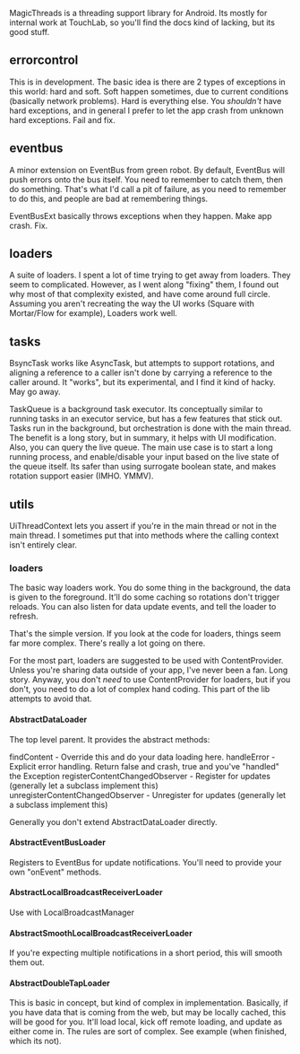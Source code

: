 MagicThreads is a threading support library for Android.  Its mostly for internal work at TouchLab, so you'll find the
docs kind of lacking, but its good stuff.

## errorcontrol

This is in development. The basic idea is there are 2 types of exceptions in this world:
hard and soft. Soft happen sometimes, due to current conditions (basically network problems).
Hard is everything else. You *shouldn't* have hard exceptions, and in general I prefer
to let the app crash from unknown hard exceptions. Fail and fix.

## eventbus

A minor extension on EventBus from green robot. By default, EventBus will push errors onto the bus
itself. You need to remember to catch them, then do something. That's what I'd call a pit of failure,
as you need to remember to do this, and people are bad at remembering things.

EventBusExt basically throws exceptions when they happen. Make app crash. Fix.

## loaders

A suite of loaders. I spent a lot of time trying to get away from loaders. They seem to complicated.
However, as I went along "fixing" them, I found out why most of that complexity existed, and have
come around full circle. Assuming you aren't recreating the way the UI works (Square with Mortar/Flow
for example), Loaders work well.

## tasks

BsyncTask works like AsyncTask, but attempts to support rotations, and aligning a reference to a caller
isn't done by carrying a reference to the caller around.  It "works", but its experimental, and I find
it kind of hacky. May go away.

TaskQueue is a background task executor. Its conceptually similar to running tasks in an executor service,
but has a few features that stick out. Tasks run in the background, but orchestration is done with the main thread.
The benefit is a long story, but in summary, it helps with UI modification. Also, you can query the live queue.
The main use case is to start a long running process, and enable/disable your input based on the live state of the queue
itself. Its safer than using surrogate boolean state, and makes rotation support easier (IMHO. YMMV).

## utils

UiThreadContext lets you assert if you're in the main thread or not in the main thread. I sometimes put that into
methods where the calling context isn't entirely clear.

### loaders
 
The basic way loaders work. You do some thing in the background, the data is given to the foreground. It'll do some 
caching so rotations don't trigger reloads. You can also listen for data update events, and tell the loader to refresh.

That's the simple version. If you look at the code for loaders, things seem far more complex. There's really a lot
going on there.

For the most part, loaders are suggested to be used with ContentProvider. Unless you're sharing data outside of your
app, I've never been a fan. Long story. Anyway, you don't *need* to use ContentProvider for loaders, but if you don't, 
you need to do a lot of complex hand coding. This part of the lib attempts to avoid that.

#### AbstractDataLoader

The top level parent. It provides the abstract methods:

findContent - Override this and do your data loading here.
handleError - Explicit error handling. Return false and crash, true and you've "handled" the Exception
registerContentChangedObserver - Register for updates (generally let a subclass implement this)
unregisterContentChangedObserver - Unregister for updates (generally let a subclass implement this)

Generally you don't extend AbstractDataLoader directly.

#### AbstractEventBusLoader

Registers to EventBus for update notifications.  You'll need to provide your own "onEvent" methods.

#### AbstractLocalBroadcastReceiverLoader

Use with LocalBroadcastManager

#### AbstractSmoothLocalBroadcastReceiverLoader

If you're expecting multiple notifications in a short period, this will smooth them out.

#### AbstractDoubleTapLoader

This is basic in concept, but kind of complex in implementation.  Basically, if you have data that is coming from 
the web, but may be locally cached, this will be good for you.  It'll load local, kick off remote loading, and 
update as either come in.  The rules are sort of complex. See example (when finished, which its not).